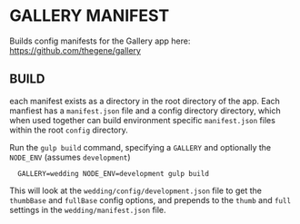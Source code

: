 # GALLERY MANIFEST
Builds config manifests for the Gallery app here: https://github.com/thegene/gallery

## BUILD
each manifest exists as a directory in the root directory of the app. Each manfiest has a `manifest.json` file and a config directory directory, which when used together can build environment specific `manifest.json` files within the root `config` directory.

Run the `gulp build` command, specifying a `GALLERY` and optionally the `NODE_ENV` (assumes `development`)
```
  GALLERY=wedding NODE_ENV=development gulp build
```

This will look at the `wedding/config/development.json` file to get the `thumbBase` and `fullBase` config options, and prepends to the `thumb` and `full` settings in the `wedding/manifest.json` file.
